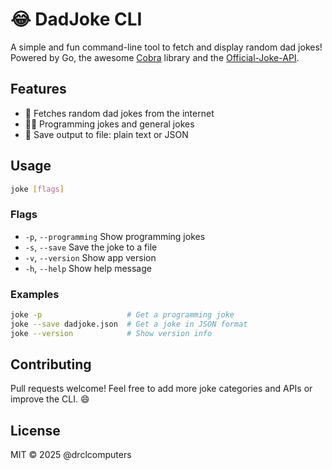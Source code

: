 # 😂 DadJoke CLI

A simple and fun command-line tool to fetch and display random dad jokes! Powered by Go, the awesome [Cobra](https://github.com/spf13/cobra) library and the [Official-Joke-API](https://official-joke-api.appspot.com).

## Features

- 🤖 Fetches random dad jokes from the internet
- 👨‍💻 Programming jokes and general jokes
- 🎨 Save output to file: plain text or JSON

## Usage

```sh
joke [flags]
```

### Flags

- `-p`, `--programming`   Show programming jokes
- `-s`, `--save`          Save the joke to a file
- `-v`, `--version`       Show app version
- `-h`, `--help`          Show help message

### Examples

```sh
joke -p                   # Get a programming joke
joke --save dadjoke.json  # Get a joke in JSON format
joke --version            # Show version info
```

## Contributing

Pull requests welcome! Feel free to add more joke categories and APIs or improve the CLI. 😄

## License

MIT © 2025 @drclcomputers